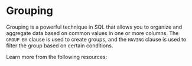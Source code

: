 # Grouping

Grouping is a powerful technique in SQL that allows you to organize and aggregate data based on common values in one or more columns. The `GROUP BY` clause is used to create groups, and the `HAVING` clause is used to filter the group based on certain conditions.

Learn more from the following resources:

